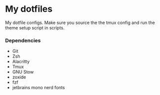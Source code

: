 # My dotfiles

My dotfile configs. Make sure you source the the tmux config and run the theme setup script in scripts.

### Dependencies
- Git
- Zsh
- Alacritty
- Tmux
- GNU Stow
- zoxide
- fzf
- jetbrains mono nerd fonts
